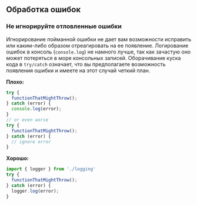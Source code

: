 ## Обработка ошибок

### Не игнорируйте отловленные ошибки

Игнорирование пойманной ошибки не дает вам возможности исправить или каким-либо образом отреагировать на ее появление. Логирование ошибок в консоль \(`console.log`\) не намного лучше, так как зачастую оно может потеряться в море консольных записей. Оборачивание куска кода в `try/catch` означает, что вы предполагаете возможность появления ошибки и имеете на этот случай четкий план.

**Плохо:**

```ts
try {
  functionThatMightThrow();
} catch (error) {
  console.log(error);
}
// or even worse
try {
  functionThatMightThrow();
} catch (error) {
  // ignore error
}
```

**Хорошо:**

```ts
import { logger } from './logging'
try {
  functionThatMightThrow();
} catch (error) {
  logger.log(error);
}
```
